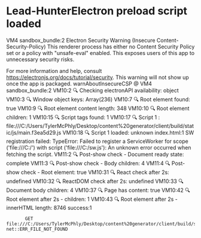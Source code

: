 # Lead-HunterElectron preload script loaded
VM4 sandbox_bundle:2 Electron Security Warning (Insecure Content-Security-Policy) This renderer process has either no Content Security
  Policy set or a policy with "unsafe-eval" enabled. This exposes users of
  this app to unnecessary security risks.

For more information and help, consult
https://electronjs.org/docs/tutorial/security.
This warning will not show up
once the app is packaged.
warnAboutInsecureCSP @ VM4 sandbox_bundle:2
VM10:2 🔍 Checking electronAPI availability: object
VM10:3 🔍 Window object keys: Array(236)
VM10:7 🔍 Root element found: true
VM10:9 🔍 Root element content length: 348
VM10:10 🔍 Root element children: 1
VM10:15 🔍 Script tags found: 1
VM10:17 🔍 Script 1 : file:///C:/Users/TylerMcPhly/Desktop/content%20generator/client/build/static/js/main.f3ea5d29.js
VM10:18 🔍 Script 1 loaded: unknown
index.html:1 SW registration failed:  TypeError: Failed to register a ServiceWorker for scope ('file:///C:/') with script ('file:///C:/sw.js'): An unknown error occurred when fetching the script.
VM11:2 🔍 Post-show check - Document ready state: complete
VM11:3 🔍 Post-show check - Body children: 4
VM11:4 🔍 Post-show check - Root element: true
VM10:31 🔍 React check after 2s: undefined
VM10:32 🔍 ReactDOM check after 2s: undefined
VM10:33 🔍 Document body children: 4
VM10:37 🔍 Page has content: true
VM10:42 🔍 Root element after 2s - children: 1
VM10:43 🔍 Root element after 2s - innerHTML length: 8746
success:1 
            
            
           GET file:///C:/Users/TylerMcPhly/Desktop/content%20generator/client/build/success net::ERR_FILE_NOT_FOUND
